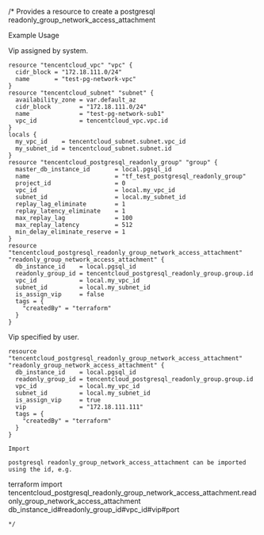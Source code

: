 /*
Provides a resource to create a postgresql readonly_group_network_access_attachment

Example Usage

Vip assigned by system.

```hcl
resource "tencentcloud_vpc" "vpc" {
  cidr_block = "172.18.111.0/24"
  name       = "test-pg-network-vpc"
}
resource "tencentcloud_subnet" "subnet" {
  availability_zone = var.default_az
  cidr_block        = "172.18.111.0/24"
  name              = "test-pg-network-sub1"
  vpc_id            = tencentcloud_vpc.vpc.id
}
locals {
  my_vpc_id    = tencentcloud_subnet.subnet.vpc_id
  my_subnet_id = tencentcloud_subnet.subnet.id
}
resource "tencentcloud_postgresql_readonly_group" "group" {
  master_db_instance_id       = local.pgsql_id
  name                        = "tf_test_postgresql_readonly_group"
  project_id                  = 0
  vpc_id                      = local.my_vpc_id
  subnet_id                   = local.my_subnet_id
  replay_lag_eliminate        = 1
  replay_latency_eliminate    = 1
  max_replay_lag              = 100
  max_replay_latency          = 512
  min_delay_eliminate_reserve = 1
}
resource "tencentcloud_postgresql_readonly_group_network_access_attachment" "readonly_group_network_access_attachment" {
  db_instance_id    = local.pgsql_id
  readonly_group_id = tencentcloud_postgresql_readonly_group.group.id
  vpc_id            = local.my_vpc_id
  subnet_id         = local.my_subnet_id
  is_assign_vip     = false
  tags = {
    "createdBy" = "terraform"
  }
}
```

Vip specified by user.

```hcl
resource "tencentcloud_postgresql_readonly_group_network_access_attachment" "readonly_group_network_access_attachment" {
  db_instance_id    = local.pgsql_id
  readonly_group_id = tencentcloud_postgresql_readonly_group.group.id
  vpc_id            = local.my_vpc_id
  subnet_id         = local.my_subnet_id
  is_assign_vip     = true
  vip               = "172.18.111.111"
  tags = {
    "createdBy" = "terraform"
  }
}

Import

postgresql readonly_group_network_access_attachment can be imported using the id, e.g.

```
terraform import tencentcloud_postgresql_readonly_group_network_access_attachment.readonly_group_network_access_attachment db_instance_id#readonly_group_id#vpc_id#vip#port
```
*/